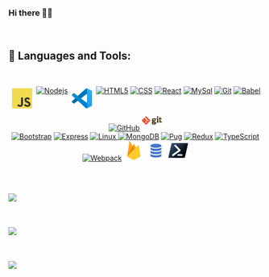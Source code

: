### Hi there 👋🏻
<br /> 

## 🧰 Languages and Tools:
<br/> 
<p align="center"> 
<a href="https://developer.mozilla.org/en-US/docs/Web/JavaScript" target="_blank"><img src="https://raw.githubusercontent.com/github/explore/80688e429a7d4ef2fca1e82350fe8e3517d3494d/topics/javascript/javascript.png" alt="Javascript" height="40" style="vertical-align:top; margin:4px"></a>
<a href="https://nodejs.org/en/" target="_blank"><img height=40 src="https://cdn.jsdelivr.net/gh/devicons/devicon/icons/nodejs/nodejs-original-wordmark.svg" alt="Nodejs"/></a>
<a href="https://code.visualstudio.com/"  target="_blank">
<img src="https://raw.githubusercontent.com/github/explore/80688e429a7d4ef2fca1e82350fe8e3517d3494d/topics/visual-studio-code/visual-studio-code.png" alt="VS Code" alt="VS Code"  height="40" style="vertical-align:top; margin:4px"></a>
<a href="https://dev.w3.org/html5/spec-LC/"  target="_blank"><img height=40 src="https://cdn.jsdelivr.net/gh/devicons/devicon/icons/html5/html5-original-wordmark.svg" alt="HTML5" /></a>
<a href="https://developer.mozilla.org/en-US/docs/Web/CSS"  target="_blank"><img height=40 src="https://cdn.jsdelivr.net/gh/devicons/devicon/icons/css3/css3-original.svg" alt="CSS"  /></a>
<a href="https://reactjs.org/" target="_blank"><img height=40 src="https://cdn.jsdelivr.net/gh/devicons/devicon/icons/react/react-original.svg" alt="React" /></a>
<a href="https://www.mysql.com/" target="_blank"><img height=40 src="https://cdn.jsdelivr.net/gh/devicons/devicon/icons/mysql/mysql-original-wordmark.svg" alt="MySql" /></a>
<a href="https://git-scm.com/" target="_blank"><img height=40 src="https://cdn.jsdelivr.net/gh/devicons/devicon/icons/git/git-plain.svg" alt="Git"/></a>
<a href="https://babeljs.io/" target="_blank"><img height=40 src="https://cdn.jsdelivr.net/gh/devicons/devicon/icons/babel/babel-plain.svg" alt="Babel"/></a>
<a href="https://github.com/" target="_blank"><img height=40 src="https://cdn.jsdelivr.net/gh/devicons/devicon/icons/github/github-original.svg" alt="GitHub"/></a>
<a href="https://git-scm.com/" target="_blank"><img height=40 src="https://raw.githubusercontent.com/github/explore/80688e429a7d4ef2fca1e82350fe8e3517d3494d/topics/git/git.png" alt="git"/></a>
<br />
<a href="https://getbootstrap.com/" target="_blank"><img height=40 src="https://cdn.jsdelivr.net/gh/devicons/devicon/icons/bootstrap/bootstrap-original-wordmark.svg" alt="Bootstrap"/></a>
<a href="https://expressjs.com/" target="_blank"><img height=40 src="https://cdn.jsdelivr.net/gh/devicons/devicon/icons/express/express-original-wordmark.svg" alt="Express"/></a>
<a href="https://www.linux.org/" target="_blank">
            <img height=40 src="https://cdn.jsdelivr.net/gh/devicons/devicon/icons/linux/linux-original.svg" alt="Linux" />
          </a>
<a href="https://www.mongodb.com/" target="_blank"><img height=40 src="https://cdn.jsdelivr.net/gh/devicons/devicon/icons/mongodb/mongodb-original-wordmark.svg" alt="MongoDB"/></a>
<a href="https://pugjs.org/api/getting-started.html" target="_blank"><img height=40 src="https://camo.githubusercontent.com/e6f31db76aa258d4e26be8464f2dff9796d5cf59185976df02dd80ae6a60cc9e/68747470733a2f2f63646e2e776f726c64766563746f726c6f676f2e636f6d2f6c6f676f732f7075672e737667" alt="Pug"/></a>
<a href="https://redux.js.org/" target="_blank"><img height=40 src="https://cdn.jsdelivr.net/gh/devicons/devicon/icons/redux/redux-original.svg" alt="Redux"/></a>
<a href="https://www.typescriptlang.org/" target="_blank"><img height=40 src="https://cdn.jsdelivr.net/gh/devicons/devicon/icons/typescript/typescript-original.svg" alt="TypeScript"/></a>
<a href="https://webpack.js.org/" target="_blank"><img height=40 src="https://cdn.jsdelivr.net/gh/devicons/devicon/icons/webpack/webpack-original-wordmark.svg" alt="Webpack"/></a>
<a href="https://firebase.google.com/" target="_blank"><img height=40 src="https://raw.githubusercontent.com/github/explore/80688e429a7d4ef2fca1e82350fe8e3517d3494d/topics/firebase/firebase.png" alt="Firebase"/></a>
<a href="https://www.w3schools.com/sql/sql_intro.asp" target="_blank"><img height=40 src="https://raw.githubusercontent.com/github/explore/80688e429a7d4ef2fca1e82350fe8e3517d3494d/topics/sql/sql.png" alt="SQL"/></a>
<a href="https://learn.microsoft.com/en-us/powershell/" target="_blank"><img height=40 src="https://raw.githubusercontent.com/github/explore/80688e429a7d4ef2fca1e82350fe8e3517d3494d/topics/powershell/powershell.png" alt="Powershell"/></a>
</p>

<!--
**frontendella/frontendella** is a ✨ _special_ ✨ repository because its `README.md` (this file) appears on your GitHub profile.



Here are some ideas to get you started:

- 🔭 I’m currently working on ...
- 🌱 I’m currently learning ...
- 👯 I’m looking to collaborate on ...
- 🤔 I’m looking for help with ...
- 💬 Ask me about ...
- 📫 How to reach me: ...
- 😄 Pronouns: ...
- ⚡ Fun fact: ...
-->
<br /> <br />
<div style="display: flex; flex-direction: column;">
 <img class="img" src="https://github-readme-streak-stats.herokuapp.com/?user=frontendella"&theme=graywhite />
 <br/><br /><br />
 <img align="right class="img" src="https://github-readme-stats.vercel.app/api/top-langs/?username=frontendella&theme=graywhite&layout=compact" />
 <br/><br /><br />
 <img class="img" src="https://github-readme-stats.vercel.app/api?username=frontendella&show_icons=true&theme=graywhite" />
</div> 



